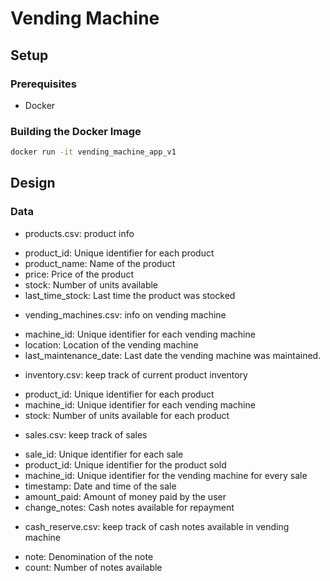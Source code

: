 # Vending Machine 

## Setup

### Prerequisites
- Docker

### Building the Docker Image
```bash
docker run -it vending_machine_app_v1
```

## Design

### Data

* products.csv: product info
-   product_id: Unique identifier for each product
-   product_name: Name of the product
-   price: Price of the product
-   stock: Number of units available
-   last_time_stock: Last time the product was stocked
* vending_machines.csv: info on vending machine
-   machine_id: Unique identifier for each vending machine
-   location: Location of the vending machine
-   last_maintenance_date: Last date the vending machine was maintained.
* inventory.csv: keep track of current product inventory
-   product_id: Unique identifier for each product
-   machine_id: Unique identifier for each vending machine
-   stock: Number of units available for each product
* sales.csv: keep track of sales
-   sale_id: Unique identifier for each sale
-   product_id: Unique identifier for the product sold
-   machine_id: Unique identifier for the vending machine for every sale
-   timestamp: Date and time of the sale
-   amount_paid: Amount of money paid by the user
-   change_notes: Cash notes available for repayment
* cash_reserve.csv: keep track of cash notes available in vending machine
-   note: Denomination of the note
-   count: Number of notes available
